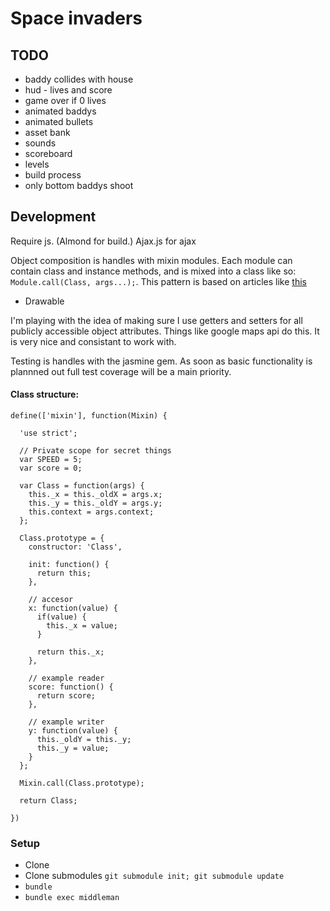 # Space invaders

## TODO

* baddy collides with house
* hud - lives and score
* game over if 0 lives
* animated baddys
* animated bullets
* asset bank
* sounds
* scoreboard
* levels
* build process
* only bottom baddys shoot


## Development

Require js. (Almond for build.)
Ajax.js for ajax

Object composition is handles with mixin modules. Each module can contain class
and instance methods, and is mixed into a class like so: `Module.call(Class, args...);`.
This pattern is based on articles like [this](https://javascriptweblog.wordpress.com/2011/05/31/a-fresh-look-at-javascript-mixins/)

* Drawable

I'm playing with the idea of making sure I use getters and setters for all publicly accessible object
attributes. Things like google maps api do this. It is very nice and consistant
to work with.

Testing is handles with the jasmine gem. As soon as basic functionality is plannned out
full test coverage will be a main priority.

#### Class structure:

```
define(['mixin'], function(Mixin) {

  'use strict';

  // Private scope for secret things
  var SPEED = 5;
  var score = 0;

  var Class = function(args) {
    this._x = this._oldX = args.x;
    this._y = this._oldY = args.y;
    this.context = args.context;
  };

  Class.prototype = {
    constructor: 'Class',

    init: function() {
      return this;
    },

    // accesor
    x: function(value) {
      if(value) {
        this._x = value;
      }

      return this._x;
    },

    // example reader
    score: function() {
      return score;
    },

    // example writer
    y: function(value) {
      this._oldY = this._y;
      this._y = value;
    }
  };

  Mixin.call(Class.prototype);

  return Class;

})
```


### Setup

* Clone
* Clone submodules `git submodule init; git submodule update`
* `bundle`
* `bundle exec middleman`
